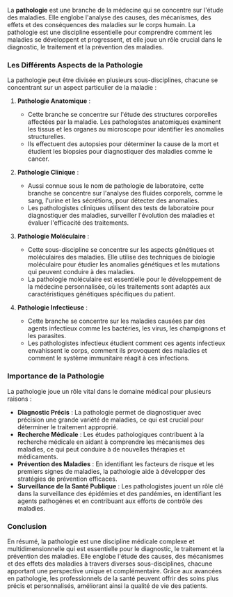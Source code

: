 La **pathologie** est une branche de la médecine qui se concentre sur l'étude des maladies. Elle englobe l'analyse des causes, des mécanismes, des effets et des conséquences des maladies sur le corps humain. La pathologie est une discipline essentielle pour comprendre comment les maladies se développent et progressent, et elle joue un rôle crucial dans le diagnostic, le traitement et la prévention des maladies.

### Les Différents Aspects de la Pathologie

La pathologie peut être divisée en plusieurs sous-disciplines, chacune se concentrant sur un aspect particulier de la maladie :

1. **Pathologie Anatomique** :
   - Cette branche se concentre sur l'étude des structures corporelles affectées par la maladie. Les pathologistes anatomiques examinent les tissus et les organes au microscope pour identifier les anomalies structurelles.
   - Ils effectuent des autopsies pour déterminer la cause de la mort et étudient les biopsies pour diagnostiquer des maladies comme le cancer.

2. **Pathologie Clinique** :
   - Aussi connue sous le nom de pathologie de laboratoire, cette branche se concentre sur l'analyse des fluides corporels, comme le sang, l'urine et les sécrétions, pour détecter des anomalies.
   - Les pathologistes cliniques utilisent des tests de laboratoire pour diagnostiquer des maladies, surveiller l'évolution des maladies et évaluer l'efficacité des traitements.

3. **Pathologie Moléculaire** :
   - Cette sous-discipline se concentre sur les aspects génétiques et moléculaires des maladies. Elle utilise des techniques de biologie moléculaire pour étudier les anomalies génétiques et les mutations qui peuvent conduire à des maladies.
   - La pathologie moléculaire est essentielle pour le développement de la médecine personnalisée, où les traitements sont adaptés aux caractéristiques génétiques spécifiques du patient.

4. **Pathologie Infectieuse** :
   - Cette branche se concentre sur les maladies causées par des agents infectieux comme les bactéries, les virus, les champignons et les parasites.
   - Les pathologistes infectieux étudient comment ces agents infectieux envahissent le corps, comment ils provoquent des maladies et comment le système immunitaire réagit à ces infections.

### Importance de la Pathologie

La pathologie joue un rôle vital dans le domaine médical pour plusieurs raisons :

- **Diagnostic Précis** : La pathologie permet de diagnostiquer avec précision une grande variété de maladies, ce qui est crucial pour déterminer le traitement approprié.
- **Recherche Médicale** : Les études pathologiques contribuent à la recherche médicale en aidant à comprendre les mécanismes des maladies, ce qui peut conduire à de nouvelles thérapies et médicaments.
- **Prévention des Maladies** : En identifiant les facteurs de risque et les premiers signes de maladies, la pathologie aide à développer des stratégies de prévention efficaces.
- **Surveillance de la Santé Publique** : Les pathologistes jouent un rôle clé dans la surveillance des épidémies et des pandémies, en identifiant les agents pathogènes et en contribuant aux efforts de contrôle des maladies.

### Conclusion

En résumé, la pathologie est une discipline médicale complexe et multidimensionnelle qui est essentielle pour le diagnostic, le traitement et la prévention des maladies. Elle englobe l'étude des causes, des mécanismes et des effets des maladies à travers diverses sous-disciplines, chacune apportant une perspective unique et complémentaire. Grâce aux avancées en pathologie, les professionnels de la santé peuvent offrir des soins plus précis et personnalisés, améliorant ainsi la qualité de vie des patients.